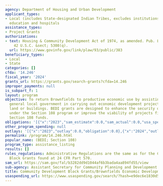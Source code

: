 ```yaml
---
agency: Department of Housing and Urban Development
applicant_types:
- Local (includes State-designated Indian Tribes, excludes institutions of higher
  education and hospitals
assistance_types:
- Project Grants
authorizations:
- text: Housing & Community Development Act of 1974, as amended. Pub. L. 93, 383.
    42 U.S.C. &sect; 5308(q).
  url: https://www.govinfo.gov/link/plaw/93/public/383
beneficiary_types:
- Local
- State
categories: []
cfda: '14.246'
fiscal_year: '2024'
grants_url: https://grants.gov/search-grants?cfda=14.246
improper_payments: null
is_subpart_f: 1
layout: program
objective: To return Brownfields to productive economic use by assisting units of
  general local government in carrying out economic development projects on contaminated
  land or buildings. BEDI grants are designed to enhance the security of loans guaranteed
  under the Section 108 program or improve the viability of projects financed with
  Section 108 funds.
obligations: '[{"x":"2023","sam_estimate":0.0,"sam_actual":0.0,"usa_spending_actual":0.0},{"x":"2024","sam_estimate":0.0,"sam_actual":0.0,"usa_spending_actual":0.0},{"x":"2025","sam_estimate":0.0,"sam_actual":0.0,"usa_spending_actual":0.0}]'
other_program_spending: null
outlays: '[{"x":"2023","outlay":0.0,"obligation":0.0},{"x":"2024","outlay":0.0,"obligation":0.0},{"x":"2025","outlay":0.0,"obligation":0.0}]'
permalink: /program/14.246.html
popular_name: (BEDI; Section 108)
program_type: assistance_listing
results: []
rules_regulations: Administrative Regulations are the same as for the Community Development
  Block Grants found at 24 CFR Part 570.
sam_url: https://sam.gov/fal/b3282dd9d1044af6b3bada4aa894fd55/view
sub-agency: Assistant Secretary for Community Planning and Development
title: Community Development Block Grants/Brownfields Economic Development Initiative
usaspending_url: https://www.usaspending.gov/search/?hash=e9dec6e1830d56086c8e3f45fc9f8f90
---
```

